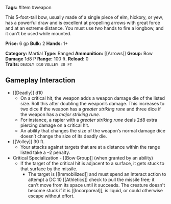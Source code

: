 **Tags:** #item #weapon 

This 5-foot-tall bow, usually made of a single piece of elm, hickory, or yew, has a powerful draw and is excellent at propelling arrows with great force and at an extreme distance. You must use two hands to fire a longbow, and it can't be used while mounted.

**Price:** 6 gp
**Bulk:** 2
**Hands:** 1+

**Category:** Martial
**Type:** Ranged
**Ammunition:** [[Arrows]]
**Group:** Bow
**Damage** 1d8 P
**Range:** 100 ft.
**Reload:** 0  
**Traits:** `DEADLY D10` `VOLLEY 30 FT`

## Gameplay Interaction

- [[Deadly]] d10
	- On a critical hit, the weapon adds a weapon damage die of the listed size. Roll this after doubling the weapon’s damage. This increases to two dice if the weapon has a _greater striking rune_ and three dice if the weapon has a _major striking rune_. 
	- For instance, a rapier with a _greater striking rune_ deals 2d8 extra piercing damage on a critical hit. 
	- An ability that changes the size of the weapon’s normal damage dice doesn’t change the size of its deadly die.
- [[Volley]] 30 ft.
	- Your attacks against targets that are at a distance within the range listed take a –2 penalty.
- Critical Specialization - [[Bow Group]] (when granted by an ability)
	- If the target of the critical hit is adjacent to a surface, it gets stuck to that surface by the missile.
		- The target is [[Immobilized]] and must spend an Interact action to attempt a DC 10 [[Athletics]] check to pull the missile free; it can't move from its space until it succeeds. The creature doesn't become stuck if it is [[Incorporeal]], is liquid, or could otherwise escape without effort.